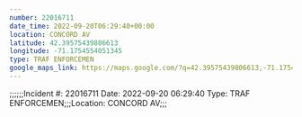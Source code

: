 ```yaml
---
number: 22016711
date_time: 2022-09-20T06:29:40+00:00
location: CONCORD AV
latitude: 42.39575439806613
longitude: -71.1754554051345
type: TRAF ENFORCEMEN
google_maps_link: https://maps.google.com/?q=42.39575439806613,-71.1754554051345
---
```


;;;;;;Incident #: 22016711  Date: 2022-09-20 06:29:40   Type: TRAF ENFORCEMEN;;;Location: CONCORD AV;;;

